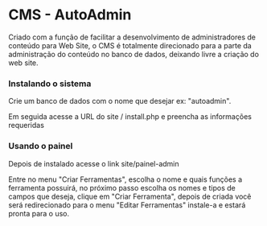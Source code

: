 # CMS - AutoAdmin

Criado com a função de facilitar a desenvolvimento de administradores de conteúdo para Web Site, o CMS é totalmente direcionado para a parte da administração do conteúdo no banco de dados, deixando livre a criação do web site. 


### Instalando o sistema

Crie um banco de dados com o nome que desejar
ex: "autoadmin".

Em seguida acesse a URL do site / install.php e preencha as informações requeridas


### Usando o painel

Depois de instalado acesse o link site/painel-admin

Entre no menu "Criar Ferramentas", escolha o nome e quais funções a ferramenta possuirá, no próximo passo escolha os nomes e tipos de campos que deseja, clique em "Criar Ferramenta", depois de criada você será redirecionado para o menu "Editar Ferramentas" instale-a e estará pronta para o uso.

